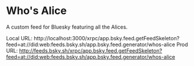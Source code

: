 # Who's Alice

A custom feed for Bluesky featuring all the Alices.

Local URL: http://localhost:3000/xrpc/app.bsky.feed.getFeedSkeleton?feed=at://did:web:feeds.bsky.sh/app.bsky.feed.generator/whos-alice
Prod URL: http://feeds.bsky.sh/xrpc/app.bsky.feed.getFeedSkeleton?feed=at://did:web:feeds.bsky.sh/app.bsky.feed.generator/whos-alice

